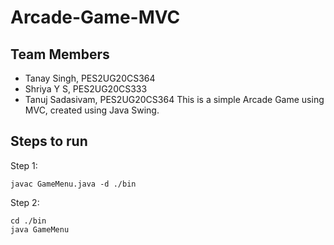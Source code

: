 # Arcade-Game-MVC

## Team Members
- Tanay Singh, PES2UG20CS364
- Shriya Y S, PES2UG20CS333
- Tanuj Sadasivam, PES2UG20CS364
This is a simple Arcade Game using MVC, created using Java Swing.

## Steps to run
Step 1: 
```console
javac GameMenu.java -d ./bin
```

Step 2: 
```console
cd ./bin
java GameMenu
```

